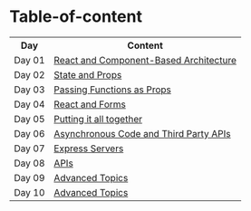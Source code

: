 # Table-of-content

<table>
  <tr>
    <th>Day</th>
    <th>Content</th>
  </tr>
  <tr>
    <td>Day 01</td>
    <td><a href=".//Day-01">React and Component-Based Architecture</a></td>
  </tr>
    <tr>
    <td>Day 02</td>
    <td><a href="./Day-02">State and Props</a></td>
  </tr>
    <tr>
    <td>Day 03</td>
    <td><a href="./Day-03">Passing Functions as Props</a></td>
  </tr>
   <tr>
    <td>Day 04</td>
    <td><a href="./Day-04">React and Forms</a></td>
  </tr>
    <tr>
    <td>Day 05</td>
    <td><a href="./Day-05">Putting it all together</a></td>
  </tr>
    <tr>
    <td>Day 06</td>
    <td><a href="./Day-06">Asynchronous Code and Third Party APIs</a></td>
  </tr>
    <tr>
    <td>Day 07</td>
    <td><a href="./Day-07">Express Servers</a></td>
  </tr>
    <tr>
    <td>Day 08</td>
    <td><a href="./Day-08">APIs</a></td>
  </tr>
    <tr>
    <td>Day 09</td>
    <td><a href="./Day-09">Advanced Topics</a></td>
  </tr>
    </tr>
    <tr>
    <td>Day 10</td>
    <td><a href="./Day-10">Advanced Topics</a></td>
  </tr>
</table>
